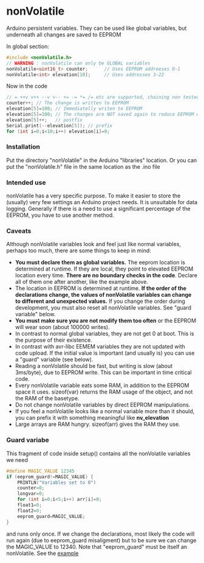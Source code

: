 # nonVolatile
Arduino persistent variables. They can be used like
global variables, but underneath all changes are saved to EEPROM

In global section:

```C++
#include <nonVolatile.h>
// WARNING : nonVolatile can only be GLOBAL variables
nonVolatile<uint16_t> counter;      // Uses EEPROM addreeses 0-1
nonVolatile<int> elevation[10];     // Uses addresses 3-22
```
Now in the code
```C++
// = ++v v++ --v v-- += -= *= /= etc are supported, chaining non tested
counter++; // The change is written to EEPROM
elevation[5]=100; // Immediatelly writen to EEPROM
elevation[5]=100; // The changes are NOT saved again to reduce EEPROM wear
elevation[5]++;   // postfix
Serial.print(--elevation[5]); // prefix
for (int i=0;i<10;i++) elevation[i]=0;
```
### Installation
Put the directory "nonVolatile" in the Arduino "libraries" location.
Or you can put the "nonVolatile.h" file in the same location as the .ino file

### Intended use
nonVolatile has a very specific purpose. To make it easier to store the (usually) very few
settings an Arduino project needs. It is unsuitable for data logging. Generally if there
is a need to use a significant percentage of the EEPROM, you have to use another method.

### Caveats
Although nonVolatile variables look and feel just like normal variables,
perhaps too much, there are some things to keep in mind:
- **You must declare them as global variables.** The eeprom location is
determined at runtime. If they are local, they point to elevated EEPROM
location every time. **There are no boundary checks in the code**.
Declare all of them one after another,
like the example above.
- The location in EEPROM is determined at runtime. **If the order of the
declarations change, the values of nonVolatile variables
can change to different and unexpected values.** If you change the order
during development, you must also reset all nonVolatile variables. See
"guard variable" below.
- **You must make sure you are not modify them too often** or the EEPROM
will wear soon (about 100000 writes). 
- In contrast to normal global variables, they are not get 0 at boot.
This is the purpose of their existence.
- In contrast with avr-libc EEMEM variables they are not updated with
code upload. If the initial value is important (and usually is) you can
use a "guard" variable (see below).
- Reading a nonVolatile should be fast, but writing is slow
(about 3ms/byte), due to EEPROM write. This can be important in time
critical code.
- Every nonVolatile variable eats some RAM, in addition to the EEPROM space
it uses. sizeof(var) returns the RAM usage of the object, and not the RAM of
the basetype.
- Do not change nonVolatile variables by direct EEPROM manipulations.
- If you feel a nonVolatile looks like a normal variable more than it
should, you can prefix it with something meaningful like **nv_elevation**
- Large arrays are RAM hungry. sizeof(arr) gives the RAM they use.

### Guard variabe

This fragment of code inside setup() contains all the nonVolatile variables we need
```C++
#define MAGIC_VALUE 12345
if (eeprom_guard!=MAGIC_VALUE) {
    PRINTLN("Variables set to 0")
    counter=0;
    longvar=0;
    for (int i=0;i<5;i++) arr[i]=0;
    float1=0;
    float2=0;
    eeprom_guard=MAGIC_VALUE;
}

```

and runs only once. If we change the declarations, most likely
the code will run again (due to eeprom_guard misaligment) but
to be sure we can change the MAGIC_VALUE to 12340.
Note that "eeprom_guard" must be itself an nonVolatile. See the
[example](https://github.com/pkarsy/nonVolatile/blob/master/example/example.ino)



